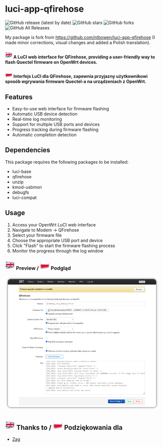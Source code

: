 # luci-app-qfirehose
![GitHub release (latest by date)](https://img.shields.io/github/v/release/4IceG/luci-app-qfirehose?style=flat-square)
![GitHub stars](https://img.shields.io/github/stars/4IceG/luci-app-qfirehose?style=flat-square)
![GitHub forks](https://img.shields.io/github/forks/4IceG/luci-app-qfirehose?style=flat-square)
![GitHub All Releases](https://img.shields.io/github/downloads/4IceG/luci-app-qfirehose/total)

My package is fork from https://github.com/ntbowen/luci-app-qfirehose (I made minor corrections, visual changes and added a Polish translation).

#### <img src="https://raw.githubusercontent.com/4IceG/Personal_data/master/dooffy_design_icons_EU_flags_United_Kingdom.png" height="24"> A LuCI web interface for QFirehose, providing a user-friendly way to flash Quectel firmware on OpenWrt devices.

#### <img src="https://raw.githubusercontent.com/4IceG/Personal_data/master/dooffy_design_icons_EU_flags_Poland.png" height="24"> Interfejs LuCI dla QFirehose, zapewnia przyjazny użytkownikowi sposób wgrywania firmware Quectel-a na urządzeniach z OpenWrt.

## Features

- Easy-to-use web interface for firmware flashing
- Automatic USB device detection
- Real-time log monitoring
- Support for multiple USB ports and devices
- Progress tracking during firmware flashing
- Automatic completion detection

## Dependencies

This package requires the following packages to be installed:
- luci-base
- qfirehose
- unzip
- kmod-usbmon
- debugfs
- luci-compat


## Usage

1. Access your OpenWrt LuCI web interface
2. Navigate to Modem -> QFirehose
3. Select your firmware file
4. Choose the appropriate USB port and device
5. Click "Flash" to start the firmware flashing process
6. Monitor the progress through the log window

### <img src="https://raw.githubusercontent.com/4IceG/Personal_data/master/dooffy_design_icons_EU_flags_United_Kingdom.png" height="32"> Preview / <img src="https://raw.githubusercontent.com/4IceG/Personal_data/master/dooffy_design_icons_EU_flags_Poland.png" height="32"> Podgląd

![](https://github.com/4IceG/Personal_data/blob/master/zrzuty/luci-app-qfirehose.png?raw=true)


## <img src="https://raw.githubusercontent.com/4IceG/Personal_data/master/dooffy_design_icons_EU_flags_United_Kingdom.png" height="32"> Thanks to / <img src="https://raw.githubusercontent.com/4IceG/Personal_data/master/dooffy_design_icons_EU_flags_Poland.png" height="32"> Podziękowania dla
- [Zag](https://github.com/ntbowen)


